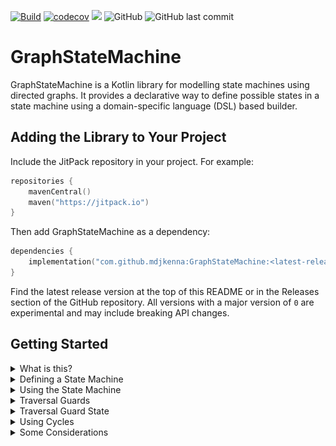[![Build](https://github.com/mdjkenna/GraphStateMachine/actions/workflows/buildAndTest.yml/badge.svg)](https://github.com/mdjkenna/GraphStateMachine/actions/workflows/buildAndTest.yml)
[![codecov](https://codecov.io/gh/mdjkenna/GraphStateMachine/branch/master/graph/badge.svg)](https://codecov.io/gh/mdjkenna/GraphStateMachine)
[![](https://jitpack.io/v/mdjkenna/GraphStateMachine.svg)](https://jitpack.io/#mdjkenna/GraphStateMachine)
![GitHub](https://img.shields.io/github/license/mdjkenna/GraphStateMachine)
![GitHub last commit](https://img.shields.io/github/last-commit/mdjkenna/GraphStateMachine)

# GraphStateMachine

GraphStateMachine is a Kotlin library for modelling state machines using directed graphs.
It provides a declarative way to define possible states in a state machine using a domain-specific language (DSL) based builder.

## Adding the Library to Your Project

Include the JitPack repository in your project. For example:

```kotlin 
repositories {
    mavenCentral()
    maven("https://jitpack.io")
}
```

Then add GraphStateMachine as a dependency:

```kotlin
dependencies {
    implementation("com.github.mdjkenna:GraphStateMachine:<latest-release>")
}
```

Find the latest release version at the top of this README or in the Releases section of the GitHub repository.
All versions with a major version of `0` are experimental and may include breaking API changes.

## Getting Started

<details>
<summary>What is this?</summary>

`GraphStateMachine` represents the possible states within a state machine as a directed graph,
where vertices are states and edges are transitions between states.

Advantages include:

- **Declarative State Modelling**: Define state machine behaviour using a directed graph,
  declaratively specifying possible states and transitions.
  The absence of an edge in the graph implicitly prevents invalid transitions.
  This declarative approach makes correct state management more robust and easier to achieve than procedural implementations.

- **Visualisation and Communication**: The graph-based model is inherently visual,
  simplifying understanding and communicating the behaviour of stateful systems such as application UI state or custom protocols.

- **Flexibility**: Define complex state machine behaviour with less time and effort. Previously prohibitively complex behaviour is now manageable.
  The library supports state guards and cyclic paths, placing no limits on the simplicity or complexity of your state machines.

- **Focus**: GraphStateMachine does one thing.
  It defines and runs state machines using a graph model.
  It has no third-party dependencies, avoiding the addition of transitive dependencies to your project.

</details>

<details>
<summary>Defining a State Machine</summary>

Here's a simple example of an 8 vertex directed acyclic graph:

<!--suppress CheckImageSize -->
<img src="ExampleEightVertexDAG.png" alt="Example Image" width="200"/>

GraphStateMachine provides a DSL for defining the vertices and edges of the state machine graph.

Inside the `GraphBuilderScope`, add vertices to the graph using `addVertex`.
Within the vertex builder scope, use `addEdge` to add outgoing edges to a vertex.

The key steps are:

1. Define your states as instances of a class that implements `IVertex<I>`
2. Use `buildGraphStateMachine` to create a new machine
3. Within this scope, use `buildGraph` to define the graph structure
4. Add each state as a vertex with `addVertex`
5. For each vertex, add its allowed transitions as outgoing edges with `addEdge` in the order they should be traversed

This structure allows you to declaratively specify all possible states and transitions of your state machine.
The 8 vertex DAG above is used in a state machine in the following example:

```kotlin
fun main() {
    val one = Vertex("1")
    val two = Vertex("2")
    val three = Vertex("3")
    val four = Vertex("4")
    val five = Vertex("5")
    val six = Vertex("6")
    val seven = Vertex("7")
    val eight = Vertex("8")
    
    val stateMachine = buildGraphStateMachine<Vertex, String> {
        buildGraph(one) {

            addVertex(one) {
                addEdge {
                    setTo(two)
                }

                addEdge { // Edge traversal order defaults to order of appearance. It can also be set as a parameter.
                    setTo(three)
                }
            }

            addVertex(two) {
                addEdge {
                    setTo(four)
                }
            }

            addVertex(three) {
                addEdge {
                    setTo(five)
                }

                addEdge {
                    setTo(six)
                }
            }

            addVertex(four) {
                addEdge {
                    setTo(eight)
                }
            }

            addVertex(five) {
                addEdge {
                    setTo(seven)
                }
            }

            addVertex(six) {
                addEdge {
                    setTo(seven)
                }
            }

            addVertex(seven) {
                addEdge {
                    setTo(eight)
                }
            }
            
            addVertex(eight)
        }
    }

}
```

#### Implementations of IVertex

A vertex added to the graph must implement the `IVertex<I>` interface.
The vertex id must be unique within the graph. Adding duplicate ids when building the graph results in an error.

Any valid `IVertex<I>` implementation can be used as a graph vertex.
The `id` field is of type `I`.
The library provides predefined simple vertex implementations for convenience.
You can also use custom vertex implementations with user-defined types for `I`.

#### Adding outgoing edges

Add edges to the graph as directed outgoing edges _from_ a vertex.
Once the graph is built, edges have a fixed traversal order to ensure predictable and consistent edge visitation.
If needed, specify an order parameter, ensuring it is unique per edge to avoid non-deterministic sorting.

The vertex an edge is coming from will already be added to the graph.
The `to` property of an edge is the identifier of the vertex the edge points to.

All vertices referenced by a `to` property should be added before building the graph or an error is thrown.
However, an edge can temporarily reference a vertex that hasn't been added to the graph while the graph is being built.
This allows adding edges to the graph in any order, as long as the vertex referenced by the `to` property exists within the graph by the end of the builder function.

</details>

<details>
<summary>Using the State Machine</summary>

Once you've defined your `GraphStateMachine`, dispatch actions to trigger state changes.

```kotlin
repeat(8) {
    println("Current ID: ${stateMachine.progress.currentStep.id}")
    stateMachine.dispatch(GraphStateMachineAction.Next)
}

/* Output - based on 8 vertex DAG defined above, starting at vertex 1, traversing one at a time using DFS:

Current ID: 1
Current ID: 2
Current ID: 4
Current ID: 8
Current ID: 3
Current ID: 5
Current ID: 7
Current ID: 6

*/
```

Dispatching a `Next` action causes the state machine to transition to the next state according to the graph structure and traversal type, using depth-first search.

The `Previous` action unconditionally transitions the state machine to the previous state.
</details>

<details>
<summary>Traversal Guards</summary>

In a `GraphStateMachine`, state transitions occur by traversing edges.
Traversal guards are functions that can block state transitions by blocking traversal.
They dynamically constrain possible state transitions to a subset of those defined by the graph, based on external conditions.

```kotlin
addEdge {
    setTo(exampleVertex)
    setTraversalGuard {
        // traversal guard scope
        !guardState.isExampleTransitionBlocked 
    }
}
```

Returning `false` in the traversal guard function blocks the state transition.
Traversal guard functions have a `TraversalGuardScope` receiver, which provides data to the implementer,
such as `guardState` shown above, which can hold arbitrary caller state.

</details>

<details>
<summary>Traversal Guard State</summary>

The guard state object is an implementation of `ITraversalGuardState`.
There is a single instance per graph state machine, which can be passed as a parameter into one of the builder functions.
It can also be omitted, in which case no `ITraversalGuardState` type parameter is needed.

```kotlin
class GuardState(
    var isSomeTransitionBlocked: Boolean = false
) : ITraversalGuardState

val stateMachine = buildGraphStateMachine<StringVertex, String, GuardState>(GuardState()) {
    // ...
}
```

The `ITraversalGuardState` instance is made available to `TraversalGuard` functions via their `TraversalGuardScope` receiver.
</details>

<details>
<summary>Using Cycles</summary>

Cycles can be added to a state machine graph.
By default, they are ignored.
To traverse cycles, set the traversal type to: `EdgeTraversalType.DFSCyclic`

Here's how cycles are handled:

- **Edge Index Reset**: When the state machine arrives at a vertex,
  it resets that vertex's edge index to zero.
  Even if the state machine previously left that vertex via edge 0,
  it will attempt to traverse edge 0 again upon revisiting the vertex.

- **Infinite Loops**: By design, cycles in GraphStateMachine are potentially infinite loops.
  The library does not automatically break cycles, as this could lead to erroneously excluding states.
  Instead, the user must coordinate cycle behaviour using transition guards as needed.

Here's a simple example of using a traversal guard to limit the number of times a cycle is taken:

```kotlin
class GuardState(
    var cycleCount: Int = 0
) : ITraversalGuardState {
    override fun onReset() {
        cycleCount = 0
    }
}

buildGraphStateMachine<StringVertex, String, GuardState>(GuardState()) {
    setTraversalType(EdgeTraversalType.DFSCyclic)
    buildGraph(stateOne) {
        addVertex(stateOne) {
            addEdge {
                setTo(stateOne) // A cycle to itself
                setTransitionHandler {
                    if (guardState.cycleCount < 3) {
                        guardState.cycleCount++
                        true
                    } else {
                        false
                    }
                }
            }
        }
    }
}
```

In this example, the state machine will cycle on `stateOne` up to 3 times before the guard blocks further cycles.
</details>

<details>
<summary>Some Considerations</summary>

**Edge Traversal Order**: 

Edges have a fixed traversal order to ensure predictable and consistent state transitions. 
By default, edges are traversed in the order they are added to a vertex. 
You can optionally explicitly set the traversal order using the order parameter in addEdge. 
Edges are sorted by their order value ascending, so lower order values are visited first.

**Edge Traversal Progression**: 

Edges have a traversal order for deterministic traversal. The state machine keeps track of the next outgoing edge to traverse. 
The current edge (or edge index) increases until all edges are explored.

**Resetting Edge Traversal Progression**:

A vertex becoming the current state clears all edge progression.
Arriving at a vertex always results in identical subsequent traversal behaviour within the state machine.
Every time a vertex becomes state, the edge visitation order that follows is the same every time, and is identical to the first time that vertex became current state.

There are two scenarios where a vertex that has already been current state can become current state again:
1. When the state machine revisits a vertex as part of forward traversal (a cycle)
2. When arriving at a vertex from a `Previous` action

Resetting edge progression in this way is important for flexibility and predictability. 
It avoids baking additional edge exclusion into the library traversal mechanisms and allows for useful behaviour.
It is also more analogous to how state transition rules are defined in traditional state machines.
Library users can exclude edges using traversal guards if required.

This is the reason why, as the section describing cycles above touched on, cycles are infinite loops by standard,
requiring coordination with traversal guards to break out of this. Looping for cycles can be desirable, however ultimately the behaviour can be changed by the caller.

Additional configuration options surrounding this topic will be made available in the future.

**Concurrency:**

Actions are dispatched to the state machine synchronously.
There are no thread synchronisation or general concurrency handling mechanisms build into the state machine.
If they are needed the API facilitates using them without imposing any in particular.

There is only one rule with concurrency: All actions should be dispatched within the same thread.

The most idiomatic way of using a `GraphStateMachine` in concurrent environments would be something that emulates an actor or single threaded 'mailbox', such as a `Flow` of graph state machine actions with a single threaded flow collector,
but a variety of approaches are possible. There will be support added for coroutines in the future.

The state machine also has a callback that can be set for state updates, to publish state updates in a thread safe manner, 
such as to some variety of volatile state holder, if needed.

</details>